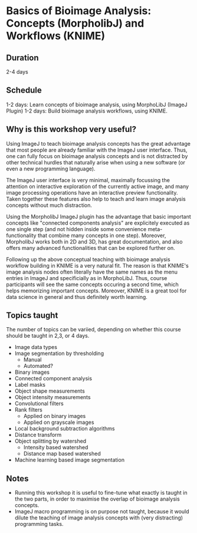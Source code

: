 # Basics of Bioimage Analysis: Concepts (MorpholibJ) and Workflows (KNIME)

## Duration

2-4 days

## Schedule

1-2 days: Learn concepts of bioimage analysis, using MorphoLibJ (ImageJ Plugin)
1-2 days: Build bioimage analysis workflows, using KNIME.

## Why is this workshop very useful?

Using ImageJ to teach bioimage analysis concepts has the great advantage that most people are already familiar with the ImageJ user interface. Thus, one can fully focus on bioimage analysis concepts and is not distracted by other technical hurdles that naturally arise when using a new software (or even a new programming language).

The ImageJ user interface is very minimal, maximally focussing the attention on interactive exploration of the currently active image, and many image processing operations have an interactive preview functionality. Taken together these features also help to teach and learn image analysis concepts without much distraction.
 
Using the MorpholibJ ImageJ plugin has the advantage that basic important concepts like "connected components analysis" are explicitely executed as one single step (and not hidden inside some convenience meta-functionality that combine many concepts in one step). Moreover, MorpholibJ works both in 2D and 3D, has great documentation, and also offers many advanced functionalities that can be explored further on.

Following up the above conceptual teaching with bioimage analysis workflow building in KNIME is a very natural fit. The reason is  that KNIME's image analysis nodes often literally have the same names as the menu entries in ImageJ and specificially as in MorphoLibJ. Thus, course participants will see the same concepts occuring a second time, which helps memorizing important concepts. Moreover, KNIME is a great tool for data science in general and thus definitely worth learning. 


## Topics taught

The number of topics can be variied, depending on whether this course should be taught in 2,3, or 4 days.

- Image data types
- Image segmentation by thresholding
	- Manual
	- Automated?
- Binary images
- Connected component analysis
- Label masks
- Object shape measurements
- Object intensity measurements
- Convolutional filters
- Rank filters
	- Applied on binary images
	- Applied on grayscale images
- Local background subtraction algorithms
- Distance transform
- Object splitting by watershed
	- Intensity based watershed
	- Distance map based watershed
- Machine learning based image segmentation
	

## Notes

- Running this workshop it is useful to fine-tune what exactly is taught in the two parts, in order to maximise the overlap of bioimage analysis concepts.
- ImageJ macro programming is on purpose not taught, because it would dilute the teaching of image analysis concepts with (very distracting) programming tasks.
 

